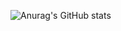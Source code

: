 
![Anurag's GitHub stats](https://github-readme-stats-j05el383g.vercel.app/api/?username=neil0491&count_private=true&include_all_commits=true&theme=github_dark&show_icons=true)


<!-- Here are some ideas to get you started:

- 🔭 I’m currently working on ...
- 🌱 I’m currently learning ...
- 👯 I’m looking to collaborate on ...
- 🤔 I’m looking for help with ...
- 💬 Ask me about ...
- 📫 How to reach me: ...
- 😄 Pronouns: ...
- ⚡ Fun fact: ...
-->

